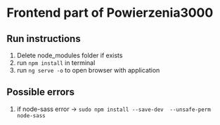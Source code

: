 # Frontend part of Powierzenia3000

## Run instructions

1. Delete node_modules folder if exists
2. run `npm install` in terminal
3. run `ng serve -o` to open browser with application

## Possible errors 

1. if node-sass error -> `sudo npm install --save-dev  --unsafe-perm node-sass`